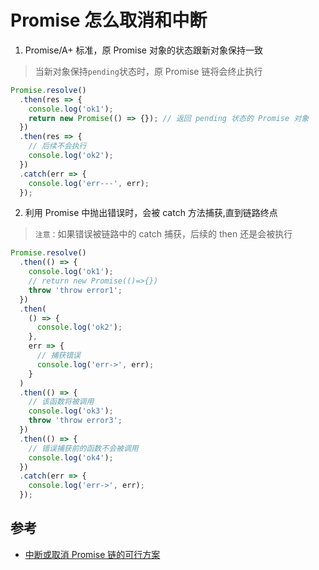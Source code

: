 # Promise 怎么取消和中断

1. Promise/A+ 标准，原 Promise 对象的状态跟新对象保持一致

> 当新对象保持`pending`状态时，原 Promise 链将会终止执行

```js
Promise.resolve()
  .then(res => {
    console.log('ok1');
    return new Promise(() => {}); // 返回 pending 状态的 Promise 对象
  })
  .then(res => {
    // 后续不会执行
    console.log('ok2');
  })
  .catch(err => {
    console.log('err---', err);
  });
```

2. 利用 Promise 中抛出错误时，会被 catch 方法捕获,直到链路终点

> `注意：`如果错误被链路中的 catch 捕获，后续的 then 还是会被执行

```js
Promise.resolve()
  .then(() => {
    console.log('ok1');
    // return new Promise(()=>{})
    throw 'throw error1';
  })
  .then(
    () => {
      console.log('ok2');
    },
    err => {
      // 捕获错误
      console.log('err->', err);
    }
  )
  .then(() => {
    // 该函数将被调用
    console.log('ok3');
    throw 'throw error3';
  })
  .then(() => {
    // 错误捕获前的函数不会被调用
    console.log('ok4');
  })
  .catch(err => {
    console.log('err->', err);
  });
```

## 参考

- [中断或取消 Promise 链的可行方案](https://www.cnblogs.com/xfcao/p/12084340.html)
